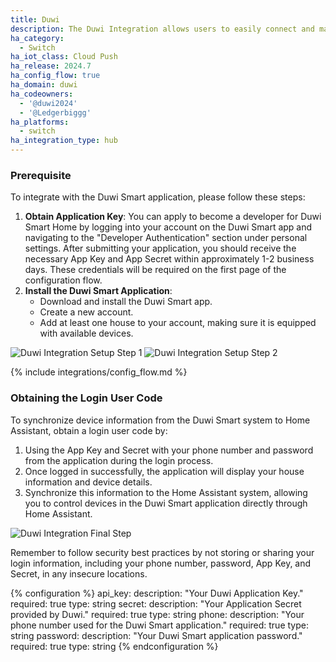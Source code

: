 ```yaml
---
title: Duwi
description: The Duwi Integration allows users to easily connect and manage their Duwi Smart devices directly from Home Assistant. Control, monitor, and automate your Duwi Smart-enabled devices like lights, switches, and covers. Simplify your home automation tasks with the Duwi Integration.
ha_category:
  - Switch
ha_iot_class: Cloud Push
ha_release: 2024.7
ha_config_flow: true
ha_domain: duwi
ha_codeowners:
  - '@duwi2024'
  - '@Ledgerbiggg'
ha_platforms:
  - switch
ha_integration_type: hub
---
```


### Prerequisite

To integrate with the Duwi Smart application, please follow these steps:

1. **Obtain Application Key**: You can apply to become a developer for Duwi Smart Home by logging into your account on
   the Duwi Smart app and navigating to the "Developer Authentication" section under personal settings. After submitting
   your application, you should receive the necessary App Key and App Secret within approximately 1-2 business days.
   These credentials will be required on the first page of the configuration flow.
2. **Install the Duwi Smart Application**:
    - Download and install the Duwi Smart app.
    - Create a new account.
    - Add at least one house to your account, making sure it is equipped with available devices.

<p class='img'>
  <img src='/images/integrations/duwi/image001.png' alt="Duwi Integration Setup Step 1"/>
  <img src='/images/integrations/duwi/image002.png' alt="Duwi Integration Setup Step 2"/>
</p>

{% include integrations/config_flow.md %}

### Obtaining the Login User Code

To synchronize device information from the Duwi Smart system to Home Assistant, obtain a login user code by:

1. Using the App Key and Secret with your phone number and password from the application during the login process.
2. Once logged in successfully, the application will display your house information and device details.
3. Synchronize this information to the Home Assistant system, allowing you to control devices in the Duwi Smart
   application directly through Home Assistant.

<p class='img'>
  <img src='/images/integrations/duwi/image003.png' alt="Duwi Integration Final Step"/>
</p>

Remember to follow security best practices by not storing or sharing your login information, including your phone
number, password, App Key, and Secret, in any insecure locations.

{% configuration %}
api_key:
   description: "Your Duwi Application Key."
   required: true
   type: string
secret:
   description: "Your Application Secret provided by Duwi."
   required: true
   type: string
phone:
   description: "Your phone number used for the Duwi Smart application."
   required: true
   type: string
password:
   description: "Your Duwi Smart application password."
   required: true
   type: string
{% endconfiguration %}